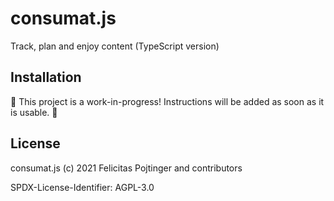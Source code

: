 # consumat.js

Track, plan and enjoy content (TypeScript version)

## Installation

🚧 This project is a work-in-progress! Instructions will be added as soon as it is usable. 🚧

## License

consumat.js (c) 2021 Felicitas Pojtinger and contributors

SPDX-License-Identifier: AGPL-3.0
